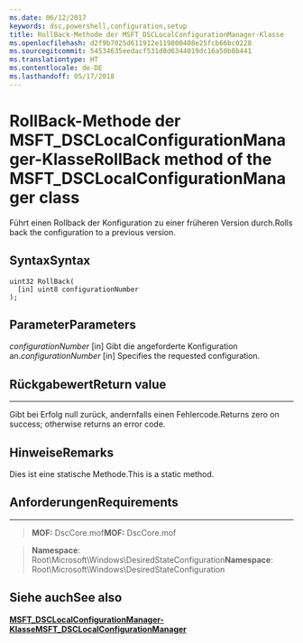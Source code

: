 ```yaml
---
ms.date: 06/12/2017
keywords: dsc,powershell,configuration,setup
title: RollBack-Methode der MSFT_DSCLocalConfigurationManager-Klasse
ms.openlocfilehash: d2f9b7025d611912e119800408e25fcb66bc0228
ms.sourcegitcommit: 54534635eedacf531d8d6344019dc16a50b8b441
ms.translationtype: HT
ms.contentlocale: de-DE
ms.lasthandoff: 05/17/2018
---
```

# <a name="rollback-method-of-the-msftdsclocalconfigurationmanager-class"></a><span data-ttu-id="62225-103">RollBack-Methode der MSFT_DSCLocalConfigurationManager-Klasse</span><span class="sxs-lookup"><span data-stu-id="62225-103">RollBack method of the MSFT_DSCLocalConfigurationManager class</span></span>

<span data-ttu-id="62225-104">Führt einen Rollback der Konfiguration zu einer früheren Version durch.</span><span class="sxs-lookup"><span data-stu-id="62225-104">Rolls back the configuration to a previous version.</span></span>

<a name="syntax"></a><span data-ttu-id="62225-105">Syntax</span><span class="sxs-lookup"><span data-stu-id="62225-105">Syntax</span></span>
------

```mof
uint32 RollBack(
  [in] uint8 configurationNumber
);
```

<a name="parameters"></a><span data-ttu-id="62225-106">Parameter</span><span class="sxs-lookup"><span data-stu-id="62225-106">Parameters</span></span>
----------

<span data-ttu-id="62225-107">*configurationNumber* \[in\] Gibt die angeforderte Konfiguration an.</span><span class="sxs-lookup"><span data-stu-id="62225-107">*configurationNumber* \[in\] Specifies the requested configuration.</span></span>

## <a name="return-value"></a><span data-ttu-id="62225-108">Rückgabewert</span><span class="sxs-lookup"><span data-stu-id="62225-108">Return value</span></span>
------------

<span data-ttu-id="62225-109">Gibt bei Erfolg null zurück, andernfalls einen Fehlercode.</span><span class="sxs-lookup"><span data-stu-id="62225-109">Returns zero on success; otherwise returns an error code.</span></span>

## <a name="remarks"></a><span data-ttu-id="62225-110">Hinweise</span><span class="sxs-lookup"><span data-stu-id="62225-110">Remarks</span></span>

<span data-ttu-id="62225-111">Dies ist eine statische Methode.</span><span class="sxs-lookup"><span data-stu-id="62225-111">This is a static method.</span></span>

## <a name="requirements"></a><span data-ttu-id="62225-112">Anforderungen</span><span class="sxs-lookup"><span data-stu-id="62225-112">Requirements</span></span>
------------
><span data-ttu-id="62225-113">**MOF:** DscCore.mof</span><span class="sxs-lookup"><span data-stu-id="62225-113">**MOF:** DscCore.mof</span></span>

><span data-ttu-id="62225-114">**Namespace**: Root\Microsoft\Windows\DesiredStateConfiguration</span><span class="sxs-lookup"><span data-stu-id="62225-114">**Namespace**: Root\Microsoft\Windows\DesiredStateConfiguration</span></span>


## <a name="see-also"></a><span data-ttu-id="62225-115">Siehe auch</span><span class="sxs-lookup"><span data-stu-id="62225-115">See also</span></span>


[<span data-ttu-id="62225-116">**MSFT_DSCLocalConfigurationManager-Klasse**</span><span class="sxs-lookup"><span data-stu-id="62225-116">**MSFT_DSCLocalConfigurationManager**</span></span>](msft-dsclocalconfigurationmanager.md)